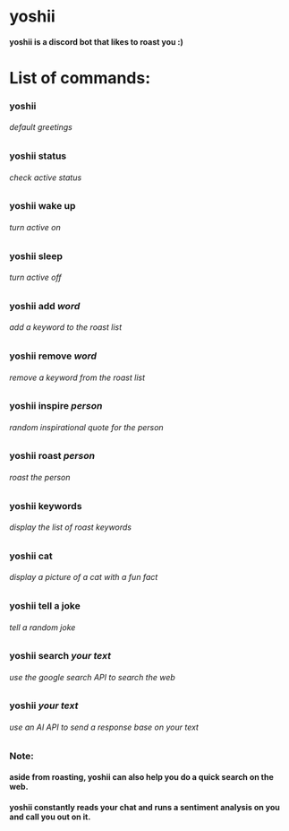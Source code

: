 # yoshii
#### yoshii is a discord bot that likes to roast you :)

# List of commands:
### yoshii
###### *default greetings*
### yoshii status
###### *check active status*
### yoshii wake up
###### *turn active on*
### yoshii sleep
###### *turn active off*
### yoshii add *word*
###### *add a keyword to the roast list*
### yoshii remove *word*
###### *remove a keyword from the roast list*
### yoshii inspire *person*
###### *random inspirational quote for the person*
### yoshii roast *person*
###### *roast the person*
### yoshii keywords
###### *display the list of roast keywords*
### yoshii cat
###### *display a picture of a cat with a fun fact*
### yoshii tell a joke
###### *tell a random joke*
### yoshii search *your text*
###### *use the google search API to search the web*
### yoshii *your text*
###### *use an AI API to send a response base on your text*

### Note:
#### aside from roasting, yoshii can also help you do a quick search on the web.
#### yoshii constantly reads your chat and runs a sentiment analysis on you and call you out on it.
